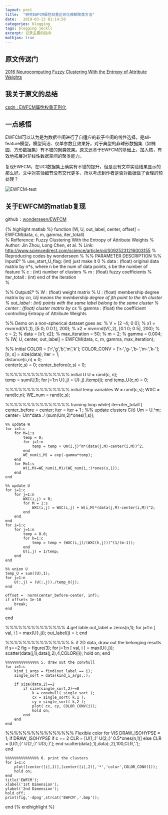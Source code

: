 ```yaml
---
layout: post
title:  "研究EWFCM属性权重正则化模糊聚类方法"
date:   2019-03-13 01:14:50
categories: blogging
tags: blogging jeckll
excerpt: 记录主要的指令
mathjax: true
---
```


## 原文传送门

[2016 Neurocomputing Fuzzy Clustering With the Entropy of Attribute Weights](https://www.sciencedirect.com/science/article/pii/S0925231216003155	)

## 我关于原文的总结
[csdn : EWFCM属性权重正则化](https://blog.csdn.net/wonderseen/article/details/80144841)

## 一点感悟
EWFCM可以认为是为数据空间进行了自适应的软子空间的线性选择，是all-feature模型，模型简洁、仅单参数且效果好，对于典型的非球形数据集（如椭圆、方形数据集）有不错的聚类效果。原文还基于EWFCM的基础上，加入核，有效地拓展对非线性数据空间的聚类能力。

复现EWFCM，在UCI数据集上确实有不错的提升，但是没有文中实验结果显示的那么好。文中对实验细节没有交代更多，所以考虑到作者是否对数据做了合理的预处理？

![EWFCM-test](https://raw.githubusercontent.com/wonderseen/wonderseen.github.io/master/postimg/2019-03-12-EWFCM.bmp)

## 关于EWFCM的matlab复现

github：[wonderseen/EWFCM](https://github.com/wonderseen/EWFCM/)

{% highlight matlab %}
function [W, U, out_label, center, offset] = EWFCM(data, c, m, gamma, iter_totall)  
% Refference: Fuzzy Clustering With the Entropy of Attribute Weights
% Author:     Jin Zhou, Long Chen, et al.
% Link:       http://www.sciencedirect.com/science/article/pii/S0925231216003155
% Reproducing codes by wonderseen
%
%% PARAMETER DESCRIPTION
%% Input£º 
% use_start_U_flag:  (int)   just make it 0
%       data      :  (float) original data matrix by n*s, where n be the num of data points, s be the number of feature 
%        c        :  (int)   number of clusters
%        m        :  (float) fuzzy coefficients
%    iter_totall  :  (int)   end of the iteration   
% 

%% Output£º
%         W :  (float) weight matrix
%         U :  (float) membership degree matrix by c*n, Uij means the membership degree of jth point to the ith cluster
% out_label :  (int)   points with the same label belong to the same cluster
%    center :  (float) cluster matrix by c*s
%     gamma :  (float) the coefficient controlling Entropy of Attribute Weights

%% Demo on a non-spherical dataset goes as:
% V = [2 -4; 0 0];
% x1 = mvnrnd(V(:,1), [5 0; 0 0.1], 200);
% x2 = mvnrnd(V(:,2), [0.1 0; 0 5], 200);
% c = 2;
% data = [x1; x2];
% max_iteration = 50;
% m = 2;
% gamma = 0.004;
% [W, U, center, out_label] = EWFCM(data, c, m, gamma, max_iteration);

%% initial 
COLOR = ['r','g','b','m','k']; 
COLOR_CONV = ['r-','g-','b-','m-','k-']; 
[n, s] = size(data);
iter = 1;   
distance(c,n) = 0;  
center(c,s) = 0; 
center_before(c,s) = 0;

%%%%%%%%%%%%%%% initial U 
U = rand(c, n);  
temp = sum(U,1);
for j=1:n 
    U(:,j) = U(:,j)./temp(j); 
end
temp_U(c,n) = 0;

%%%%%%%%%%%%%%% initial temp variables
W = rand(c,s);
WXC = rand(c,n);
WE_num = rand(c,s);

%%%%%%%%%%%%%%% training loop
while( iter<iter_totall )  
    center_before = center;
    iter = iter + 1 ;
    %% update clusters C(t)
    Um = U.^m;
    center= Um*data ./ (sum(Um,2)*ones(1,s)); 

    %% update W
    for i=1:c
        for M=1:s
            temp = 0;
            for j=1:n
                temp = temp + Um(i,j)^m*(data(j,M)-center(i,M))^2;
            end
            WE_num(i,M) = exp(-gamma*temp);
        end
        for M=1:s
            W(i,M)=WE_num(i,M)/(WE_num(i,:)*ones(s,1));
        end
    end
    
    %% update U
    for i=1:c
        for j=1:n
            WXC(i,j) = 0;
            for M = 1:s        
                WXC(i,j) = WXC(i,j) + W(i,M)*(data(j,M)-center(i,M))^2;
            end
        end
    end
    for i=1:c
        for j=1:n
            temp = 0.0;
            for h=1:c
                temp = temp + (WXC(i,j)/(WXC(h,j)))^(1/(m-1));
            end
            U(i,j) = 1/temp;
        end
    end
    
    %% union U
    temp_U = sum((U),1);
    for j=1:n 
        U(:,j) = (U(:,j))./temp_U(j);
    end

    offset =  norm(center_before-center, inf);
    if offset< 1e-10
        break;
    end
end  

%%%%%%%%%%%%%% 4.get lable
out_label = zeros(n,1);
for j=1:n
    [ val, i ] = max(U(:,j));
    out_label(j) = i;
end

%%%%%%%%%%%%%%% 5. if 2D data, draw out the belonging results
if s==2
    fig = figure(3);
    for j=1:n
        [ val, i ] = max(U(:,j));
        scatter(data(j,1),data(j,2),4,COLOR(i));
        hold on;
    end

    %%%%%%%%%%%%%%% 5. draw out the convhull
    for i=1:c
        kind_i_args = find(out_label == i);
        single_sort = data(kind_i_args,:);

        if size(data,2)==2
            if size(single_sort,2)~=0
                k = convhull( single_sort );
                cx = single_sort( k,1 );
                cy = single_sort( k,2 );
                plot( cx, cy, COLOR_CONV(i));
                hold on;
            end
        end
    end
    
   %%%%%%%%%%%%%%%% Flexible color for VIS
    DRAW_ISOHYPSE = 1;
    if DRAW_ISOHYPSE
        if c == 2
            CLR = [U(1,:)' U(2,:)' 0.5*ones(n,1)]
        else
            CLR = [U(1,:)' U(2,:)' U(3,:)'];
        end
        scatter(data(:,1),data(:,2),100,CLR,'.');  
    end
    
    %%%%%%%%%%%%%%% 6. print the clusters
    for i=1:c
        plot([center([i],1)],[center([i],2)],'*','color',COLOR_CONV(1));
        hold on;
    end
    title('EWFCM');
    xlabel('1st Dimension'); 
    ylabel('2nd Dimension'); 
    hold off;
    print(fig,'-dpng',strcat('EWFCM','.bmp'));
end
{% endhighlight %}

